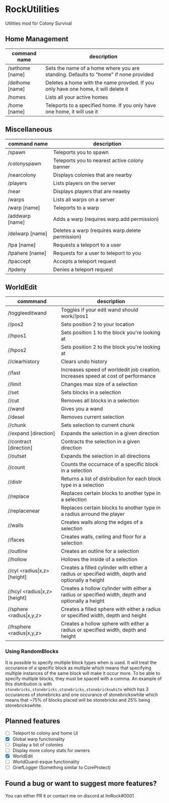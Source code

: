 # RockUtilities
Utilities mod for Colony Survival

## Home Management

command name   |description
---------------|-----------
/sethome [name]|Sets the name of a home where you are standing. Defaults to "home" if none provided
/delhome [name]|Deletes a home with the name provded. If you only have one home, it will delete it
/homes         |Lists all your active homes
/home [name]   |Teleports to a specified home. If you only have one home, it will use it

## Miscellaneous

command name   |description
---------------|-----------
/spawn         |Teleports you to spawn
/colonyspawn   |Teleports you to nearest active colony banner
/nearcolony    |Displays colonies that are nearby
/players       |Lists players on the server
/near          |Displays players that are neaeby
/warps         |Lists all warps on a server
/warp [name]   |Teleports to a warp
/addwarp [name]|Adds a warp (requires warp.add permission)
/delwarp [name]|Deletes a warp (requires warp.delete permission)
/tpa [name]    |Requests a teleport to a user
/tpahere [name]|Requests for a user to teleport to you
/tpaccept      |Accepts a teleport request
/tpdeny        |Denies a teleport request

## WorldEdit

commmand                                                     |description
-------------------------------------------------------------|-----------
/toggleeditwand | Toggles if your edit wand should work//pos1|Sets position 1 to your location
//pos2                                                       |Sets position 2 to your location
//hpos1                                                      |Sets position 1 to the block you're looking at
//hpos2                                                      |Sets position 2 to the block you're looking at
//clearhistory                                               |Clears undo history
//fast                                                       |Increases speed of worldedit job creation. Increases speed at cost of performance
//limit <limit>                                              |Changes max size of a selection
//set <blocks>                                               |Sets blocks in a selection
//cut                                                        |Removes all blocks in a selection
//wand                                                       |Gives you a wand
//desel                                                      |Removes current selection
//chunk                                                      |Sets selection to current chunk
//expand <length> [direction]                                |Expands the selection in a given direction
//contract <length> [direction]                              |Contracts the selection in a given direction
//outset <length>                                            |Expands the selection in all directions
//count <block>                                              |Counts the occurnace of a specific block in a selection
//distr                                                      |Returns a list of distribution for each block type in a selection
//replace <from> <to>                                        |Replaces certain blocks to another type in a selection
//replacenear <radius> <from> <to>                           |Replaces certain blocks to another type in a radius arround the player
//walls <blocks>                                             |Creates walls along the edges of a selection
//faces <blocks>                                             |Creates walls, ceiling and floor for a selection
//outline <blocks>                                           |Creates an outline for a selection
//hollow <length>                                            |Hollows the inside of a selection
//cyl <blocks> <radius\|x,z> [height]                         |Creates a filled cylinder with either a radius or specified width, depth and optionally a height
//hcyl <blocks> <radius\|x,z> [height]                        |Creates a hollow cylinder with either a radius or specified width, depth and optionally a height
//sphere <blocks> <radius\|x,y,z>                             |Creates a filled sphere with either a radius or specified width, depth and height
//hsphere <blocks> <radius\|x,y,z>                            |Creates a hollow sphere with either a radius or specified width, depth and height

### Using RandomBlocks
It is possible to specify multiple block types when <blocks> is used. It will treat the occurance of a specific block as multiple which means that specifying multiple instances of the same block will make it occur more. To be able to specify multiple blocks, they must be spaced with a comma. An example of this distribution is with `stonebricks,stonebricks,stonebricks,stonebrickswhite` which has 3 occurances of stonebricks and one occurance of stonebrickswhite which means that ~75% of blocks placed will be stonebricks and 25% being stonebrickswhite.

## Planned features

- [ ] Teleport to colony and home UI
- [x] Global warp functionality
- [ ] Display a list of colonies
- [ ] Display more colony stats for owners
- [x] WorldEdit
- [ ] WorldGuard-esque functionality
- [ ] GriefLogger (Something similar to CoreProtect)

## Found a bug or want to suggest more features?

You can either PR it or contact me on discord at ImRock#0001
